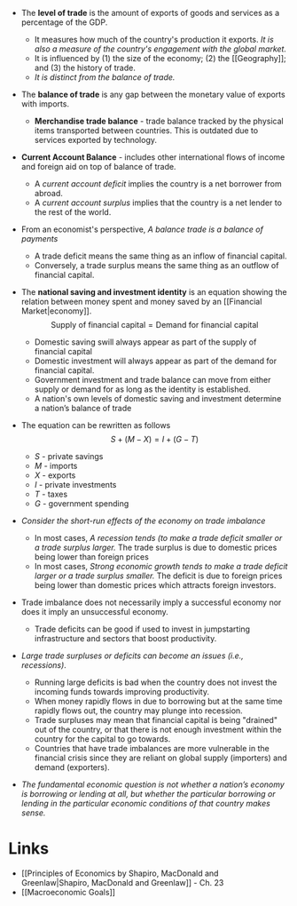 * The **level of trade** is the amount of exports of goods and services as a percentage of the GDP. 
	* It measures how much of the country's production it exports. *It is also a measure of the country's engagement with the global market.*
	* It is influenced by (1) the size of the economy; (2) the [[Geography]]; and (3) the history of trade.
	* *It is distinct from the balance of trade.*

* The **balance of trade** is any gap between the monetary value of exports with imports.
	* **Merchandise trade balance** - trade balance  tracked by the physical items transported between countries. This is outdated due to services exported by technology. 
* **Current Account Balance** - includes other international flows of income and foreign aid on top of balance of trade. 
	* A *current account deficit* implies the country is a net borrower from abroad. 
	* A *current account surplus* implies that the country is a net lender to the rest of the world. 
* From an economist's perspective,  *A balance trade is a balance of payments*
	* A trade deficit means the same thing as an inflow of financial capital.
	* Conversely, a trade surplus means the same thing as an outflow of financial capital. 

* The **national saving and investment identity** is an equation showing the relation between money spent and money saved by an [[Financial Market|economy]]. 
  $$
  \text{Supply of financial capital}= \text{Demand for financial capital}
  $$

	* Domestic saving swill always appear as part of the supply of financial capital 
	* Domestic investment will always appear as part of the demand for financial capital. 
	* Government investment and trade balance can move from either supply or demand for as long as the identity is established. 
	* A nation's own levels of domestic saving and investment determine a nation’s balance of trade 

* The equation can be rewritten as follows 
  $$
  S + (M-X) = I + (G-T)
  $$
	* $S$ - private savings 
	* $M$ - imports 
	* $X$ - exports
	* $I$ - private investments 
	* $T$ - taxes 
	* $G$ - government spending

* *Consider the short-run effects of the economy on trade imbalance*
	* In most cases, *A recession tends (to make a trade deficit smaller or a trade surplus larger.* The trade surplus is due to domestic prices being lower than foreign prices  
	* In most cases, *Strong economic growth tends to make a trade deficit larger or a trade surplus smaller.* The deficit is due to foreign prices being lower than domestic prices which attracts foreign investors.

* Trade imbalance does not necessarily imply a successful economy nor does it imply an unsuccessful economy.
	* Trade deficits can be good if used to invest in jumpstarting infrastructure and sectors that boost productivity. 

* *Large trade surpluses or deficits can become an issues (i.e., recessions)*.
	* Running large deficits is bad when the country does not invest the incoming funds towards improving productivity. 
	* When money rapidly flows in due to borrowing but at the same time rapidly flows out, the country may plunge into recession. 
	* Trade surpluses may mean that financial capital is being "drained" out of the country, or that there is not enough investment within the country for the capital to go towards. 
	* Countries that have trade imbalances are more vulnerable in the financial crisis since they are reliant on global supply (importers) and demand (exporters). 

* *The fundamental economic question is not whether a nation’s economy is borrowing or lending at all, but whether the particular borrowing or lending in the particular economic conditions of that country makes sense.*

# Links 
* [[Principles of Economics by Shapiro, MacDonald and Greenlaw|Shapiro, MacDonald and Greenlaw]] - Ch. 23
* [[Macroeconomic Goals]]